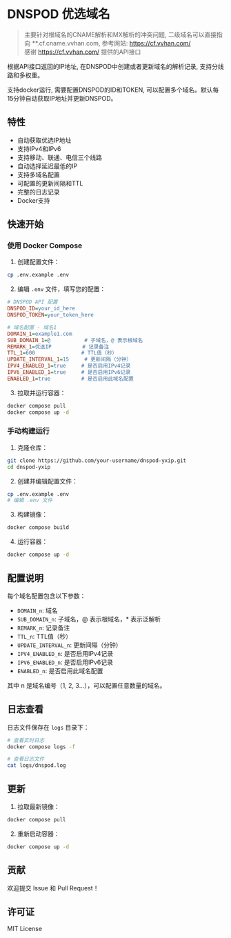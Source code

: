 # DNSPOD 优选域名

> 主要针对根域名的CNAME解析和MX解析的冲突问题, 二级域名可以直接指向 **.cf.cname.vvhan.com, 参考网站: https://cf.vvhan.com/  
> 感谢 https://cf.vvhan.com/ 提供的API接口

根据API接口返回的IP地址, 在DNSPOD中创建或者更新域名的解析记录, 支持分线路和多权重。 

支持docker运行, 需要配置DNSPOD的ID和TOKEN, 可以配置多个域名。默认每15分钟自动获取IP地址并更新DNSPOD。

## 特性

- 自动获取优选IP地址
- 支持IPv4和IPv6
- 支持移动、联通、电信三个线路
- 自动选择延迟最低的IP
- 支持多域名配置
- 可配置的更新间隔和TTL
- 完整的日志记录
- Docker支持

## 快速开始

### 使用 Docker Compose

1. 创建配置文件：
```bash
cp .env.example .env
```

2. 编辑 `.env` 文件，填写您的配置：
```ini
# DNSPOD API 配置
DNSPOD_ID=your_id_here
DNSPOD_TOKEN=your_token_here

# 域名配置 - 域名1
DOMAIN_1=example1.com
SUB_DOMAIN_1=@           # 子域名，@ 表示根域名
REMARK_1=优选IP          # 记录备注
TTL_1=600               # TTL值（秒）
UPDATE_INTERVAL_1=15     # 更新间隔（分钟）
IPV4_ENABLED_1=true     # 是否启用IPv4记录
IPV6_ENABLED_1=true     # 是否启用IPv6记录
ENABLED_1=true          # 是否启用此域名配置
```

3. 拉取并运行容器：
```bash
docker compose pull
docker compose up -d
```

### 手动构建运行

1. 克隆仓库：
```bash
git clone https://github.com/your-username/dnspod-yxip.git
cd dnspod-yxip
```

2. 创建并编辑配置文件：
```bash
cp .env.example .env
# 编辑 .env 文件
```

3. 构建镜像：
```bash
docker compose build
```

4. 运行容器：
```bash
docker compose up -d
```

## 配置说明

每个域名配置包含以下参数：
- `DOMAIN_n`: 域名
- `SUB_DOMAIN_n`: 子域名，@ 表示根域名，* 表示泛解析
- `REMARK_n`: 记录备注
- `TTL_n`: TTL值（秒）
- `UPDATE_INTERVAL_n`: 更新间隔（分钟）
- `IPV4_ENABLED_n`: 是否启用IPv4记录
- `IPV6_ENABLED_n`: 是否启用IPv6记录
- `ENABLED_n`: 是否启用此域名配置

其中 n 是域名编号（1, 2, 3...），可以配置任意数量的域名。

## 日志查看

日志文件保存在 `logs` 目录下：
```bash
# 查看实时日志
docker compose logs -f

# 查看日志文件
cat logs/dnspod.log
```

## 更新

1. 拉取最新镜像：
```bash
docker compose pull
```

2. 重新启动容器：
```bash
docker compose up -d
```

## 贡献

欢迎提交 Issue 和 Pull Request！

## 许可证

MIT License

